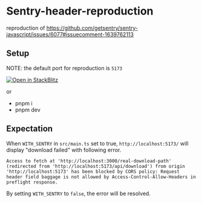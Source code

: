 # Sentry-header-reproduction

reproduction of https://github.com/getsentry/sentry-javascript/issues/6077#issuecomment-1639762113

## Setup

NOTE: the default port for reproduction is `5173`

[![Open in StackBlitz](https://developer.stackblitz.com/img/open_in_stackblitz.svg)](https://stackblitz.com/github/lab-yue/sentry-header-reproduction)

or

- pnpm i
- pnpm dev

## Expectation

When `WITH_SENTRY` in `src/main.ts` set to true, `http://localhost:5173/` will display "download failed" with following error.

```
Access to fetch at 'http://localhost:3000/real-download-path' (redirected from 'http://localhost:5173/api/download') from origin 'http://localhost:5173' has been blocked by CORS policy: Request header field baggage is not allowed by Access-Control-Allow-Headers in preflight response.
```

By setting `WITH_SENTRY` to `false`, the error will be resolved.
